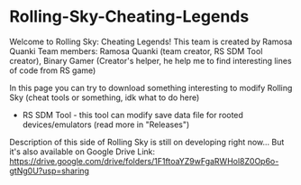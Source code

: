 # Rolling-Sky-Cheating-Legends
Welcome to Rolling Sky: Cheating Legends!
This team is created by Ramosa Quanki
Team members: Ramosa Quanki (team creator, RS SDM Tool creator), Binary Gamer (Creator's helper, he help me to find interesting lines of code from RS game)

In this page you can try to download something interesting to modify Rolling Sky (cheat tools or something, idk what to do here)
- RS SDM Tool - this tool can modify save data file for rooted devices/emulators (read more in "Releases")

Description of this side of Rolling Sky is still on developing right now...
But it's also available on Google Drive
Link: https://drive.google.com/drive/folders/1F1ftoaYZ9wFgaRWHol8Z0Op6o-gtNg0U?usp=sharing
